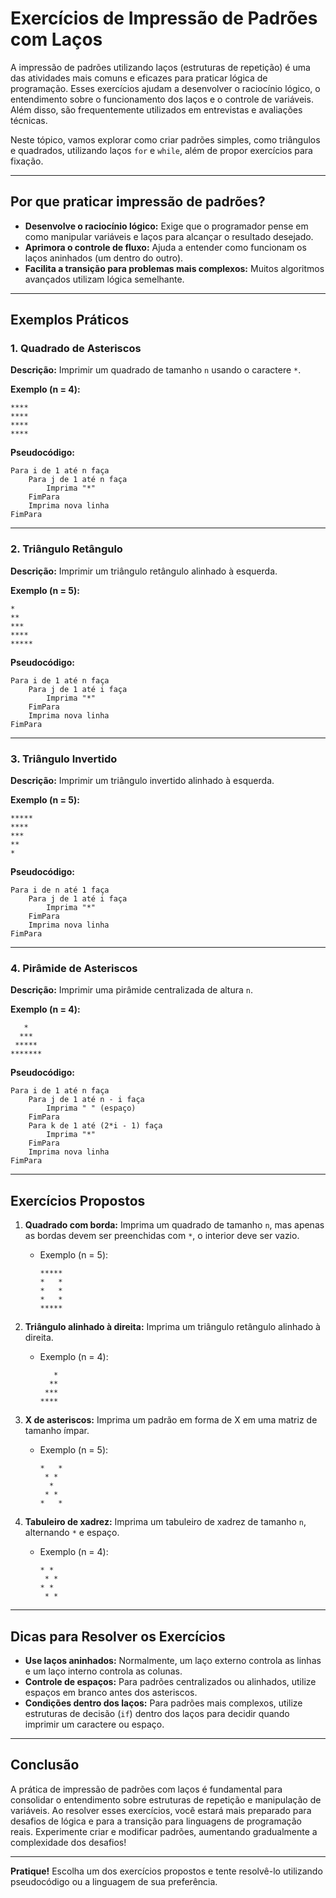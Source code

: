 # Exercícios de Impressão de Padrões com Laços

A impressão de padrões utilizando laços (estruturas de repetição) é uma das atividades mais comuns e eficazes para praticar lógica de programação. Esses exercícios ajudam a desenvolver o raciocínio lógico, o entendimento sobre o funcionamento dos laços e o controle de variáveis. Além disso, são frequentemente utilizados em entrevistas e avaliações técnicas.

Neste tópico, vamos explorar como criar padrões simples, como triângulos e quadrados, utilizando laços `for` e `while`, além de propor exercícios para fixação.

---

## Por que praticar impressão de padrões?

- **Desenvolve o raciocínio lógico:** Exige que o programador pense em como manipular variáveis e laços para alcançar o resultado desejado.
- **Aprimora o controle de fluxo:** Ajuda a entender como funcionam os laços aninhados (um dentro do outro).
- **Facilita a transição para problemas mais complexos:** Muitos algoritmos avançados utilizam lógica semelhante.

---

## Exemplos Práticos

### 1. Quadrado de Asteriscos

**Descrição:** Imprimir um quadrado de tamanho `n` usando o caractere `*`.

**Exemplo (n = 4):**
```
****
****
****
****
```

**Pseudocódigo:**
```
Para i de 1 até n faça
    Para j de 1 até n faça
        Imprima "*"
    FimPara
    Imprima nova linha
FimPara
```

---

### 2. Triângulo Retângulo

**Descrição:** Imprimir um triângulo retângulo alinhado à esquerda.

**Exemplo (n = 5):**
```
*
**
***
****
*****
```

**Pseudocódigo:**
```
Para i de 1 até n faça
    Para j de 1 até i faça
        Imprima "*"
    FimPara
    Imprima nova linha
FimPara
```

---

### 3. Triângulo Invertido

**Descrição:** Imprimir um triângulo invertido alinhado à esquerda.

**Exemplo (n = 5):**
```
*****
****
***
**
*
```

**Pseudocódigo:**
```
Para i de n até 1 faça
    Para j de 1 até i faça
        Imprima "*"
    FimPara
    Imprima nova linha
FimPara
```

---

### 4. Pirâmide de Asteriscos

**Descrição:** Imprimir uma pirâmide centralizada de altura `n`.

**Exemplo (n = 4):**
```
   *
  ***
 *****
*******
```

**Pseudocódigo:**
```
Para i de 1 até n faça
    Para j de 1 até n - i faça
        Imprima " " (espaço)
    FimPara
    Para k de 1 até (2*i - 1) faça
        Imprima "*"
    FimPara
    Imprima nova linha
FimPara
```

---

## Exercícios Propostos

1. **Quadrado com borda:** Imprima um quadrado de tamanho `n`, mas apenas as bordas devem ser preenchidas com `*`, o interior deve ser vazio.
   - Exemplo (n = 5):
     ```
     *****
     *   *
     *   *
     *   *
     *****
     ```

2. **Triângulo alinhado à direita:** Imprima um triângulo retângulo alinhado à direita.
   - Exemplo (n = 4):
     ```
        *
       **
      ***
     ****
     ```

3. **X de asteriscos:** Imprima um padrão em forma de X em uma matriz de tamanho ímpar.
   - Exemplo (n = 5):
     ```
     *   *
      * *
       *
      * *
     *   *
     ```

4. **Tabuleiro de xadrez:** Imprima um tabuleiro de xadrez de tamanho `n`, alternando `*` e espaço.
   - Exemplo (n = 4):
     ```
     * *
      * *
     * *
      * *
     ```

---

## Dicas para Resolver os Exercícios

- **Use laços aninhados:** Normalmente, um laço externo controla as linhas e um laço interno controla as colunas.
- **Controle de espaços:** Para padrões centralizados ou alinhados, utilize espaços em branco antes dos asteriscos.
- **Condições dentro dos laços:** Para padrões mais complexos, utilize estruturas de decisão (`if`) dentro dos laços para decidir quando imprimir um caractere ou espaço.

---

## Conclusão

A prática de impressão de padrões com laços é fundamental para consolidar o entendimento sobre estruturas de repetição e manipulação de variáveis. Ao resolver esses exercícios, você estará mais preparado para desafios de lógica e para a transição para linguagens de programação reais. Experimente criar e modificar padrões, aumentando gradualmente a complexidade dos desafios!

---

**Pratique!** Escolha um dos exercícios propostos e tente resolvê-lo utilizando pseudocódigo ou a linguagem de sua preferência.